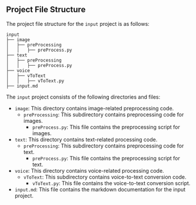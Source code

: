 ## Project File Structure

The project file structure for the `input` project is as follows:

```
input
├── image
│   ├── preProcessing
│   │   ├── preProcess.py
├── text
│   ├── preProcessing
│   │   ├── preProcess.py
├── voice
│   ├── vToText
│   │   ├── vToText.py
├── input.md
```

The `input` project consists of the following directories and files:

- `image`: This directory contains image-related preprocessing code.
    - `preProcessing`: This subdirectory contains preprocessing code for images.
        - `preProcess.py`: This file contains the preprocessing script for images.
- `text`: This directory contains text-related processing code.
    - `preProcessing`: This subdirectory contains preprocessing code for text.
        - `preProcess.py`: This file contains the preprocessing script for text.
- `voice`: This directory contains voice-related processing code.
    - `vToText`: This subdirectory contains voice-to-text conversion code.
        - `vToText.py`: This file contains the voice-to-text conversion script.
- `input.md`: This file contains the markdown documentation for the input project.
